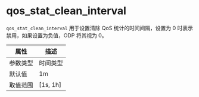 # qos_stat_clean_interval

`qos_stat_clean_interval` 用于设置清除 QoS 统计的时间间隔，设置为 0 时表示禁用，如果设置为负值，ODP 将其视为 0。

|  属性    | 描述     |
|----------|---------|
| 参数类型 |   时间类型      |
| 默认值   | 1m     |
| 取值范围 | [1s, 1h]  |
